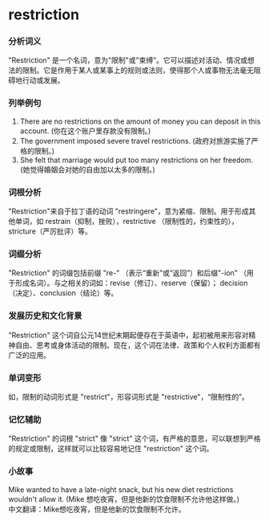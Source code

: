 # restriction

### 分析词义

  

"Restriction" 是一个名词，意为"限制"或"束缚"。它可以描述对活动、情况或想法的限制。它是作用于某人或某事上的规则或法则，使得那个人或事物无法毫无阻碍地行动或发展。

  

### 列举例句

  

1.  There are no restrictions on the amount of money you can deposit in this account. (你在这个账户里存款没有限制。)
2.  The government imposed severe travel restrictions. (政府对旅游实施了严格的限制。)
3.  She felt that marriage would put too many restrictions on her freedom. (她觉得婚姻会对她的自由加以太多的限制。)

  

### 词根分析

  

"Restriction"来自于拉丁语的动词 "restringere"，意为紧缩、限制。用于形成其他单词，如 restrain（抑制，挫败），restrictive （限制性的，约束性的），stricture（严厉批评）等。

  

### 词缀分析

  

"Restriction" 的词缀包括前缀 "re-" （表示“重新”或“返回”）和后缀"-ion" （用于形成名词）。与之相关的词如：revise（修订）、reserve（保留）； decision（决定）、conclusion（结论）等。

  

### 发展历史和文化背景

  

"Restriction" 这个词自公元14世纪末期起便存在于英语中，起初被用来形容对精神自由、思考或身体活动的限制。现在，这个词在法律、政策和个人权利方面都有广泛的应用。

  

### 单词变形

  

如，限制的动词形式是 "restrict"，形容词形式是 "restrictive"，“限制性的”。

  

### 记忆辅助

  

"Restriction" 的词根 "strict" 像 "strict" 这个词，有严格的意思，可以联想到严格的规定或限制，这样就可以比较容易地记住 "restriction" 这个词。

  

### 小故事

  

Mike wanted to have a late-night snack, but his new diet restrictions wouldn't allow it. (Mike 想吃夜宵，但是他新的饮食限制不允许他这样做。)  
中文翻译：Mike想吃夜宵，但是他新的饮食限制不允许。
